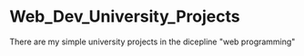 # Web_Dev_University_Projects
There are my simple university projects in the dicepline "web programming"
